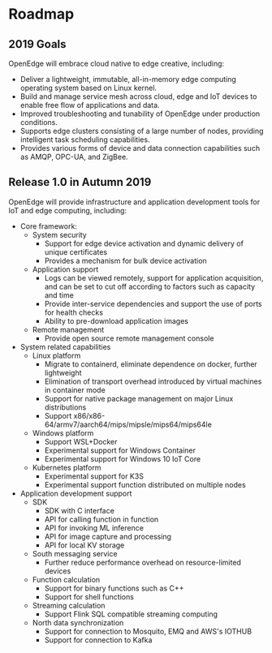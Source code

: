 # Roadmap

## 2019 Goals

OpenEdge will embrace cloud native to edge creative, including:

- Deliver a lightweight, immutable, all-in-memory edge computing operating system based on Linux kernel.
- Build and manage service mesh across cloud, edge and IoT devices to enable free flow of applications and data.
- Improved troubleshooting and tunability of OpenEdge under production conditions.
- Supports edge clusters consisting of a large number of nodes, providing intelligent task scheduling capabilities.
- Provides various forms of device and data connection capabilities such as AMQP, OPC-UA, and ZigBee.

## Release 1.0 in Autumn 2019

OpenEdge will provide infrastructure and application development tools for IoT and edge computing, including:

- Core framework:
  - System security
    - Support for edge device activation and dynamic delivery of unique certificates
    - Provides a mechanism for bulk device activation
  - Application support
    - Logs can be viewed remotely, support for application acquisition, and can be set to cut off according to factors such as capacity and time
    - Provide inter-service dependencies and support the use of ports for health checks
    - Ability to pre-download application images
  - Remote management
    - Provide open source remote management console
- System related capabilities
  - Linux platform
    - Migrate to containerd, eliminate dependence on docker, further lightweight
    - Elimination of transport overhead introduced by virtual machines in container mode
    - Support for native package management on major Linux distributions
    - Support x86/x86-64/armv7/aarch64/mips/mipsle/mips64/mips64le
  - Windows platform
    - Support WSL+Docker
    - Experimental support for Windows Container
    - Experimental support for Windows 10 IoT Core
  - Kubernetes platform
    - Experimental support for K3S
    - Experimental support function distributed on multiple nodes
- Application development support
  - SDK
    - SDK with C interface
    - API for calling function in function
    - API for invoking ML inference
    - API for image capture and processing
    - API for local KV storage
  - South messaging service
    - Further reduce performance overhead on resource-limited devices
  - Function calculation
    - Support for binary functions such as C++
    - Support for shell functions
  - Streaming calculation
    - Support Flink SQL compatible streaming computing
  - North data synchronization
    - Support for connection to Mosquito, EMQ and AWS's IOTHUB
    - Support for connection to Kafka